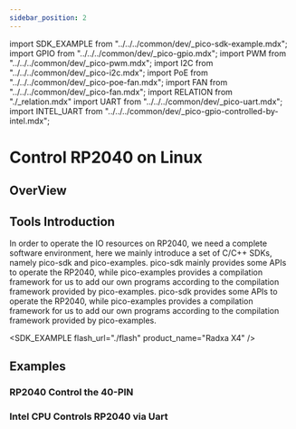 ```yaml
---
sidebar_position: 2
---
```


import SDK_EXAMPLE from "../../../common/dev/\_pico-sdk-example.mdx";
import GPIO from "../../../common/dev/\_pico-gpio.mdx";
import PWM from "../../../common/dev/\_pico-pwm.mdx";
import I2C from "../../../common/dev/\_pico-i2c.mdx";
import PoE from "../../../common/dev/\_pico-poe-fan.mdx";
import FAN from "../../../common/dev/\_pico-fan.mdx";
import RELATION from "./\_relation.mdx"
import UART from "../../../common/dev/\_pico-uart.mdx";
import INTEL_UART from "../../../common/dev/\_pico-gpio-controlled-by-intel.mdx";

# Control RP2040 on Linux

## OverView

<RELATION />

## Tools Introduction

In order to operate the IO resources on RP2040, we need a complete software environment, here we mainly introduce a set of C/C++ SDKs, namely pico-sdk and pico-examples. pico-sdk mainly provides some APIs to operate the RP2040, while pico-examples provides a compilation framework for us to add our own programs according to the compilation framework provided by pico-examples. pico-sdk provides some APIs to operate the RP2040, while pico-examples provides a compilation framework for us to add our own programs according to the compilation framework provided by pico-examples.

<SDK_EXAMPLE flash_url="./flash" product_name="Radxa X4" />

## Examples

### RP2040 Control the 40-PIN

<Tabs queryString="type">
    <TabItem value="GPIO">
       <GPIO flash_url="./flash" gpio_definition="./gpio" product_name="Radxa X4"  led_pin="PIN_5" />
    </TabItem>
    <TabItem value="I2C">
        <I2C flash_url="./flash" product_name="Radxa X4"  scl_pin="PIN_5" sda_pin="PIN_3" />
    </TabItem>
     <TabItem value="PWM">
       <PWM flash_url="./flash" product_name="Radxa X4" led_pin="PIN_5" />
    </TabItem>
     <TabItem value="PoE FAN">
       <PoE flash_url="./flash" product_name="Radxa X4" poe_name="Radxa 25W PoE+ HAT for X4" poe_img="/img/x/x4/25w_poe_plus_for_x4_04.webp" />
    </TabItem>
     <TabItem value="UART">
      <UART flash_url="./flash" tty_num="ttyS4" />
    </TabItem>
</Tabs>

### Intel CPU Controls RP2040 via Uart

<Tabs queryString="type">
     <TabItem value="PWM">
       <FAN product_name="Radxa X4" flash_url="./flash" />
    </TabItem>
     <TabItem value="UART">
      <INTEL_UART product_name="Radxa X4" led_pin="PIN_3" uart_id="uart0" uart_tx_pin="0" uart_rx_pin="1" gpio_num="29" uart_dev="/dev/ttyS4" />
    </TabItem>
</Tabs>
